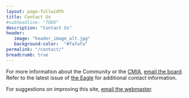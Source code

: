 ```yaml
---
layout: page-fullwidth
title: Contact Us
#subheadline: "TODO"
description: "Contact Us"
header:
   image: "header_image_alt.jpg"
   background-color:  "#fafafa"
permalink: "/contact/"
breadcrumb: true
---
```


For more information about the Community or the <a href="/cmia">CMIA</a>, <a href="mailto:cmia@googlegroups.com">email the board</a>.  Refer to the latest issue of <a href="/resources/eagle-archive">the Eagle</a> for additional contact information.

For suggestions on improving this site, <a href="mailto:carrolltonmanorweb@gmail.com">email the webmaster</a>.
